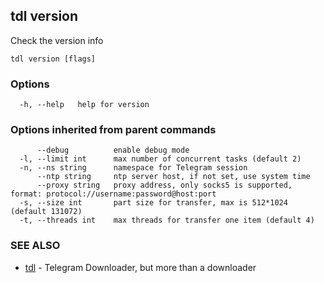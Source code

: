 ## tdl version

Check the version info

```
tdl version [flags]
```

### Options

```
  -h, --help   help for version
```

### Options inherited from parent commands

```
      --debug          enable debug mode
  -l, --limit int      max number of concurrent tasks (default 2)
  -n, --ns string      namespace for Telegram session
      --ntp string     ntp server host, if not set, use system time
      --proxy string   proxy address, only socks5 is supported, format: protocol://username:password@host:port
  -s, --size int       part size for transfer, max is 512*1024 (default 131072)
  -t, --threads int    max threads for transfer one item (default 4)
```

### SEE ALSO

* [tdl](tdl.md)	 - Telegram Downloader, but more than a downloader

